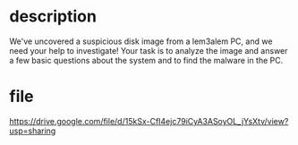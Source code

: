 # description

We've uncovered a suspicious disk image from a lem3alem PC, and we need your help to investigate! Your task is to analyze the image and answer a few basic questions about the system and to find the malware in the PC.

# file
https://drive.google.com/file/d/15kSx-CfI4ejc79iCyA3ASoyOL_jYsXtv/view?usp=sharing